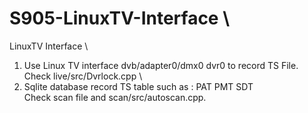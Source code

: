 # S905-LinuxTV-Interface  \
LinuxTV Interface  \
1. Use Linux TV interface dvb/adapter0/dmx0 dvr0 to record TS File. \
   Check live/src/Dvrlock.cpp \
2. Sqlite database record TS table such as : PAT PMT SDT \
   Check scan file and scan/src/autoscan.cpp.
